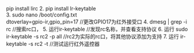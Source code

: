  pip install lirc
2. pip install lr-keytable    
3. sudo nano /boot/config.txt    
   dtoverlay=gpio-ir,gpio_pin=17 //更改GPIO17为红外接受口
4. dmesg | grep -i rc //搜索rc口，
5. 运行ir-keytable    //发现rc名称，并查看支持协议
6. 运行 sudo ir-keytable -s rc2 -p all //rc2为实际的rc口，将其他协议添加为支持
7. 运行 ir-keytable -s rc2 -t  //测试运行红外遥控器
